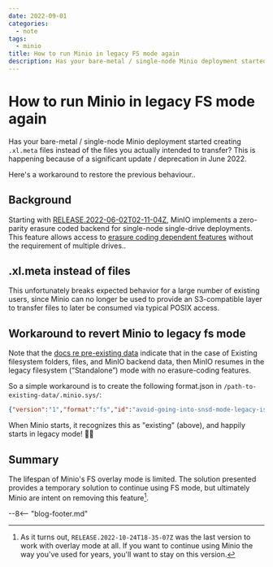 ```yaml
---
date: 2022-09-01
categories:
  - note
tags:
  - minio
title: How to run Minio in legacy FS mode again
description: Has your bare-metal / single-node Minio deployment started creating .xl.meta files instead of the files you actually intended to transfer? This is happening because of a significant update / deprecation in June 2022
---
```


# How to run Minio in legacy FS mode again

Has your bare-metal / single-node Minio deployment started creating `.xl.meta` files instead of the files you actually intended to transfer? This is happening because of a significant update / deprecation in June 2022.

Here's a workaround to restore the previous behaviour..

<!-- more -->

## Background

Starting with [RELEASE.2022-06-02T02-11-04Z](https://github.com/minio/minio/releases/tag/RELEASE.2022-06-02T02-11-04Z), MinIO implements a zero-parity erasure coded backend for single-node single-drive deployments. This feature allows access to [erasure coding dependent features](https://min.io/docs/minio/linux/operations/concepts/erasure-coding.html?ref=docs-redirect#minio-erasure-coding) without the requirement of multiple drives..

## .xl.meta instead of files

This unfortunately breaks expected behavior for a large number of existing users, since Minio can no longer be used to provide an S3-compatible layer to transfer files to later be consumed via typical POSIX access.

## Workaround to revert Minio to legacy fs mode

Note that the [docs re pre-existing data](https://min.io/docs/minio/linux/operations/install-deploy-manage/deploy-minio-single-node-single-drive.html?ref=docs-redirect#pre-existing-data) indicate that in the case of Existing filesystem folders, files, and MinIO backend data, then MinIO resumes in the legacy filesystem (“Standalone”) mode with no erasure-coding features.

So a simple workaround is to create the following format.json in `/path-to-existing-data/.minio.sys/`:

```json
{"version":"1","format":"fs","id":"avoid-going-into-snsd-mode-legacy-is-fine-with-me","fs":{"version":"2"}}
```

When Minio starts, it recognizes this as "existing" (above), and happily starts in legacy mode! 👍🏻

## Summary

The lifespan of Minio's FS overlay mode is limited. The solution presented provides a temporary solution to continue using FS mode, but ultimately Minio are intent on removing this feature[^1].

[^1]: As it turns out, `RELEASE.2022-10-24T18-35-07Z` was the last version to work with overlay mode at all. If you want to continue using Minio the way you've used for years, you'll want to stay on this version.

--8<-- "blog-footer.md"
